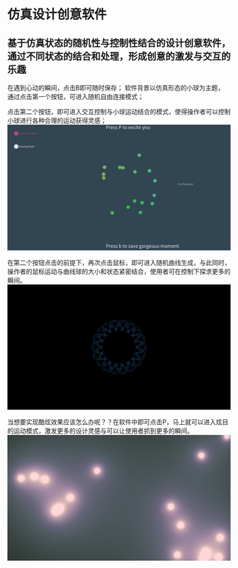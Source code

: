 仿真设计创意软件
=================

基于仿真状态的随机性与控制性结合的设计创意软件，通过不同状态的结合和处理，形成创意的激发与交互的乐趣
-----------------------------------------------------------------------------------------------

在遇到心动的瞬间，点击B即可随时保存；
软件背景以仿真形态的小球为主题，
通过点击第一个按钮，可进入随机自由连接模式；

点击第二个按钮，即可进入交互控制与小球运动结合的模式，使得操作者可以控制小球进行各种合理的运动获得灵感；
![RUNOOB 图标](https://github.com/Syantw/520432910015--/blob/main/%5B%E7%AC%AC%E4%BA%94%E6%AC%A1%E4%BD%9C%E4%B8%9A%EF%BC%9A%E5%88%9B%E6%84%8F%E7%BC%96%E7%A8%8B%E5%85%83%E7%B4%A0%EF%BC%9A%E5%9B%BE%E5%83%8F%E4%BA%A4%E4%BA%92%5D%E4%BD%9C%E4%B8%9A/moment28.0.jpg)

在第二个按钮点击的前提下，再次点击鼠标，即可进入随机曲线生成，与此同时，操作者的鼠标运动与曲线球的大小和状态紧密结合，使用者可在控制下探求更多的瞬间。
![RUNOOB 图标](https://github.com/Syantw/520432910015--/blob/main/%5B%E7%AC%AC%E4%BA%94%E6%AC%A1%E4%BD%9C%E4%B8%9A%EF%BC%9A%E5%88%9B%E6%84%8F%E7%BC%96%E7%A8%8B%E5%85%83%E7%B4%A0%EF%BC%9A%E5%9B%BE%E5%83%8F%E4%BA%A4%E4%BA%92%5D%E4%BD%9C%E4%B8%9A/moment31.0.jpg)


当想要实现酷炫效果应该怎么办呢？？在软件中即可点击P，马上就可以进入炫目的运动模式，激发更多的设计灵感与可以让使用者抓到更多的瞬间。
![RUNOOB 图标](https://github.com/Syantw/520432910015--/blob/main/%5B%E7%AC%AC%E4%BA%94%E6%AC%A1%E4%BD%9C%E4%B8%9A%EF%BC%9A%E5%88%9B%E6%84%8F%E7%BC%96%E7%A8%8B%E5%85%83%E7%B4%A0%EF%BC%9A%E5%9B%BE%E5%83%8F%E4%BA%A4%E4%BA%92%5D%E4%BD%9C%E4%B8%9A/moment1.0.jpg)


